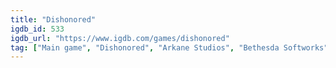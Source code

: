 ```yaml
---
title: "Dishonored"
igdb_id: 533
igdb_url: "https://www.igdb.com/games/dishonored"
tag: ["Main game", "Dishonored", "Arkane Studios", "Bethesda Softworks", "Puzzle", "Role-playing (RPG)", "Adventure", "Single player", "First person", "Action", "Stealth"]
---
```

